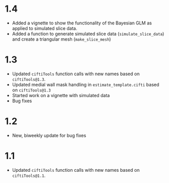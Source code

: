 # 1.4 

* Added a vignette to show the functionality of the Bayesian GLM as applied to simulated slice data.
* Added a function to generate simulated slice data  (`simulate_slice_data`) and create a triangular mesh (`make_slice_mesh`)

# 1.3

* Updated `ciftiTools` function calls with new names based on `ciftiTools@1.3`.
* Updated medial wall mask handling in `estimate_template.cifti` based on `ciftiTools@1.3` 
* Started work on a vignette with simulated data
* Bug fixes

# 1.2

* New, biweekly update for bug fixes

# 1.1

* Updated `ciftiTools` function calls with new names based on `ciftiTools@1.1`.
